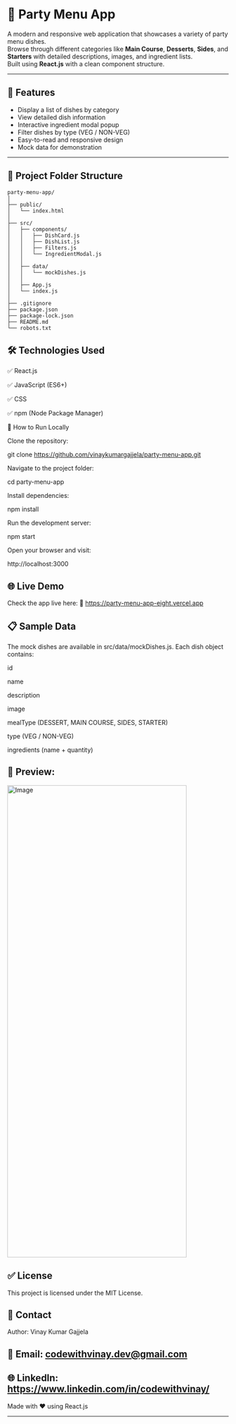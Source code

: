 # 🎉 Party Menu App

A modern and responsive web application that showcases a variety of party menu dishes.  
Browse through different categories like **Main Course**, **Desserts**, **Sides**, and **Starters** with detailed descriptions, images, and ingredient lists.  
Built using **React.js** with a clean component structure.

---

## 🌟 Features

- Display a list of dishes by category
- View detailed dish information
- Interactive ingredient modal popup
- Filter dishes by type (VEG / NON-VEG)
- Easy-to-read and responsive design
- Mock data for demonstration

---

## 📂 Project Folder Structure

```plaintext
party-menu-app/
│
├── public/
│   └── index.html
│
├── src/
│   ├── components/
│   │   ├── DishCard.js
│   │   ├── DishList.js
│   │   ├── Filters.js
│   │   └── IngredientModal.js
│   │
│   ├── data/
│   │   └── mockDishes.js
│   │
│   ├── App.js
│   └── index.js
│
├── .gitignore
├── package.json
├── package-lock.json
├── README.md
└── robots.txt

```
## 🛠️ Technologies Used

✅ React.js

✅ JavaScript (ES6+)

✅ CSS

✅ npm (Node Package Manager)

🚀 How to Run Locally

Clone the repository:

git clone https://github.com/vinaykumargajjela/party-menu-app.git


Navigate to the project folder:

cd party-menu-app


Install dependencies:

npm install


Run the development server:

npm start


Open your browser and visit:

http://localhost:3000

## 🌐 Live Demo

Check the app live here:
🔗 https://party-menu-app-eight.vercel.app

## 📋 Sample Data

The mock dishes are available in src/data/mockDishes.js.
Each dish object contains:

id

name

description

image

mealType (DESSERT, MAIN COURSE, SIDES, STARTER)

type (VEG / NON-VEG)

ingredients (name + quantity)

## 📸 Preview: 


<img width="408" height="1071" alt="Image" src="https://github.com/user-attachments/assets/6efe1b02-42c3-4a2d-bde1-2c14cf2bf31a" />


## ✅ License

This project is licensed under the MIT License.

## 📧 Contact

Author: Vinay Kumar Gajjela
## 📧 Email: codewithvinay.dev@gmail.com

## 🌐 LinkedIn: https://www.linkedin.com/in/codewithvinay/

Made with ❤️ using React.js


---


